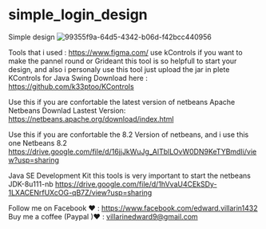 # simple_login_design
Simple design 
![99355f9a-64d5-4342-b06d-f42bcc440956](https://user-images.githubusercontent.com/75055546/201565765-f73a7adc-9053-49b0-a39e-d72e11dfefd5.jpg)

Tools that i used : https://www.figma.com/
use kControls if you want to make the pannel round or Grideant this tool is so helpfull to start your design, and also i personaly use this tool just upload the jar in plete KControls for Java Swing Download here : https://github.com/k33ptoo/KControls

Use this if you are confortable the latest version of netbeans Apache Netbeans Downlad Lastest Version: https://netbeans.apache.org/download/index.html

Use this if you are confortable the 8.2 Version of netbeans, and i use this one Netbeans 8.2 https://drive.google.com/file/d/16jjJkWuJg_AlTblLOvW0DN9KeTYBmdIi/view?usp=sharing

Java SE Development Kit this tools is very important to start the netbeans JDK-8u111-nb https://drive.google.com/file/d/1hVvaU4CEkSDy-1LXACENrfUXcOG-qB7Z/view?usp=sharing

Follow me on Facebook ❤ : https://www.facebook.com/edward.villarin1432 Buy me a coffee (Paypal )❤ : villarinedward9@gmail.com
